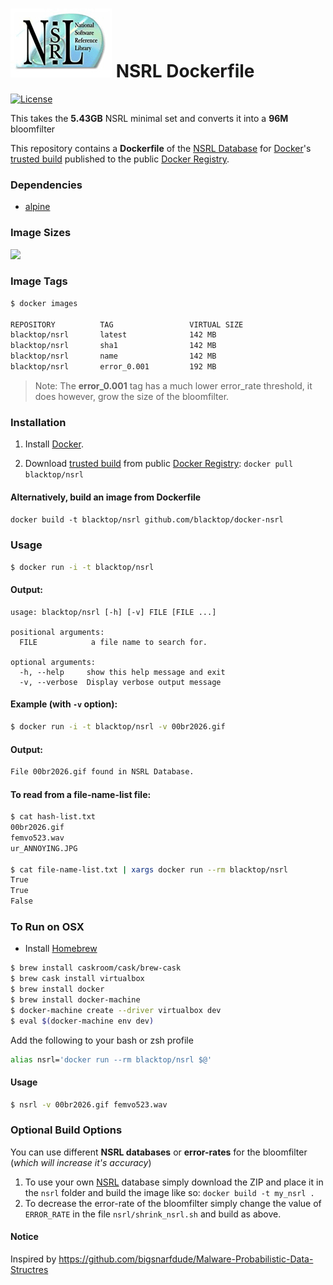 ![NSRL logo](https://raw.githubusercontent.com/blacktop/docker-nsrl/master/logo.png)
NSRL Dockerfile
===============

[![License](https://img.shields.io/badge/license-MIT-blue.svg?style=flat-square)](http://doge.mit-license.org)

This takes the **5.43GB** NSRL minimal set and converts it into a **96M** bloomfilter

This repository contains a **Dockerfile** of the [NSRL Database](http://www.nsrl.nist.gov/Downloads.htm) for [Docker](https://www.docker.io/)'s [trusted build](https://index.docker.io/u/blacktop/nsrl/) published to the public [Docker Registry](https://index.docker.io/).

### Dependencies
* [alpine](https://registry.hub.docker.com/_/alpine/)

### Image Sizes
[![](https://badge.imagelayers.io/blacktop/nsrl:latest.svg)](https://imagelayers.io/?images=blacktop/nsrl:latest 'Get your own badge on imagelayers.io')

### Image Tags
```bash
$ docker images

REPOSITORY          TAG                 VIRTUAL SIZE
blacktop/nsrl       latest              142 MB
blacktop/nsrl       sha1                142 MB
blacktop/nsrl       name                142 MB
blacktop/nsrl       error_0.001         192 MB
```
> Note: The **error_0.001** tag has a much lower error_rate threshold, it does however, grow the size of the bloomfilter.

### Installation

1. Install [Docker](https://www.docker.io/).

2. Download [trusted build](https://index.docker.io/u/blacktop/nsrl/) from public [Docker Registry](https://index.docker.io/): `docker pull blacktop/nsrl`

#### Alternatively, build an image from Dockerfile
`docker build -t blacktop/nsrl github.com/blacktop/docker-nsrl`

### Usage
```bash
$ docker run -i -t blacktop/nsrl
```
#### Output:

    usage: blacktop/nsrl [-h] [-v] FILE [FILE ...]

    positional arguments:
      FILE            a file name to search for.

    optional arguments:
      -h, --help     show this help message and exit
      -v, --verbose  Display verbose output message

#### Example (with `-v` option):
```bash
$ docker run -i -t blacktop/nsrl -v 00br2026.gif
```
#### Output:
```bash
File 00br2026.gif found in NSRL Database.
```

#### To read from a **file-name-list** file:
```bash
$ cat hash-list.txt
00br2026.gif
femvo523.wav
ur_ANNOYING.JPG

$ cat file-name-list.txt | xargs docker run --rm blacktop/nsrl
True
True
False
```

### To Run on OSX
 - Install [Homebrew](http://brew.sh)

```bash
$ brew install caskroom/cask/brew-cask
$ brew cask install virtualbox
$ brew install docker
$ brew install docker-machine
$ docker-machine create --driver virtualbox dev
$ eval $(docker-machine env dev)
```
Add the following to your bash or zsh profile

```bash
alias nsrl='docker run --rm blacktop/nsrl $@'
```
#### Usage
```bash
$ nsrl -v 00br2026.gif femvo523.wav
```

### Optional Build Options
You can use different **NSRL databases** or **error-rates** for the bloomfilter (*which will increase it's accuracy*)

1. To use your own [NSRL](http://www.nsrl.nist.gov/Downloads.htm) database simply download the ZIP and place it in the `nsrl` folder and build the image like so: `docker build -t my_nsrl .`
2. To decrease the error-rate of the bloomfilter simply change the value of `ERROR_RATE` in the file `nsrl/shrink_nsrl.sh` and build as above.

#### Notice
Inspired by https://github.com/bigsnarfdude/Malware-Probabilistic-Data-Structres
